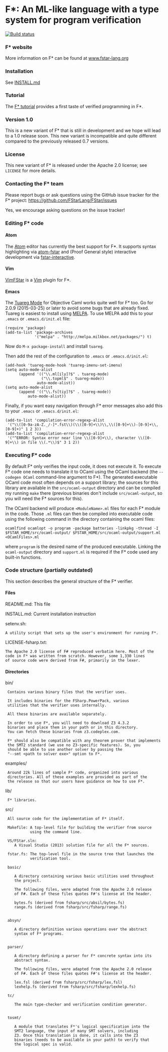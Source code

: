 F*: An ML-like language with a type system for program verification
===================================================================

[![Build status](https://www.fstar-lang.org:3443/fstarlang/fstar/badge?branch=master)](https://www.fstar-lang.org:3443/fstarlang/fstar/)

### F\* website

More information on F\* can be found at www.fstar-lang.org

### Installation

See [INSTALL.md]

[INSTALL.md]: https://github.com/FStarLang/FStar/blob/master/INSTALL.md

### Tutorial

The [F\* tutorial] provides a first taste of verified programming in F*.

[F\* tutorial]: https://www.fstar-lang.org/tutorial/

### Version 1.0

This is a new variant of F* that is still in development and we
hope will lead to a 1.0 release soon. This new variant is
incompatible and quite different compared to the previously
released 0.7 versions.

### License

This new variant of F* is released under the Apache 2.0 license;
see `LICENSE` for more details.

### Contacting the F* team

Please report bugs or ask questions using the GitHub issue tracker for
the F* project: https://github.com/FStarLang/FStar/issues

Yes, we encourage asking questions on the issue tracker!

### Editing F* code

#### Atom

The [Atom] editor has currently the best support for F*. It supports
syntax highlighting via [atom-fstar] and (Proof General style)
interactive development via [fstar-interactive].

[Atom]: https://atom.io/
[atom-fstar]: https://github.com/FStarLang/atom-fstar
[fstar-interactive]: https://github.com/FStarLang/fstar-interactive

#### Vim

[VimFStar] is a [Vim] plugin for F*.

[Vim]: http://www.vim.org/
[VimFStar]: https://github.com/FStarLang/VimFStar

#### Emacs

The [Tuareg Mode] for Objective Caml works quite well for F* too.
Go for 2.0.9 (2015-03-25) or later to avoid some bugs that are already fixed.
Tuareg is easiest to install using [MELPA].
To use MELPA add this to your `.emacs` or `.emacs.d/init.el` file:
```elisp
(require 'package)
(add-to-list 'package-archives
             '("melpa" . "http://melpa.milkbox.net/packages/") t)
```
Now do `M-x package-install` and install `tuareg`.

Then add the rest of the configuration to `.emacs` or `.emacs.d/init.el`:
```elisp
(add-hook 'tuareg-mode-hook 'tuareg-imenu-set-imenu)
(setq auto-mode-alist
      (append '(("\\.ml[ily]?$" . tuareg-mode)
                ("\\.topml$" . tuareg-mode))
              auto-mode-alist))
(setq auto-mode-alist
      (append '(("\\.fs[tiy]?$" . tuareg-mode))
          auto-mode-alist))
```
Finally, if you want easy navigation through F* error messages also
add this to your `.emacs` or `.emacs.d/init.el`:
```elisp
(add-to-list 'compilation-error-regexp-alist
 '("\\([0-9a-zA-Z._/-]*.fst\\)(\\([0-9]+\\)\\,\\([0-9]+\\)-[0-9]+\\,[0-9]+)" 1 2 3))
(add-to-list 'compilation-error-regexp-alist
 '("^ERROR: Syntax error near line \\([0-9]+\\), character \\([0-9]+\\) in file \\(.*\\)$" 3 1 2))
```

[Tuareg Mode]: https://github.com/ocaml/tuareg
[MELPA]: http://melpa.org

### Executing F* code

By default F* only verifies the input code, it does not execute it.
To execute F* code one needs to translate it to OCaml
using the OCaml backend (the `--codegen OCaml` command-line argument to F*).
The generated executable OCaml code most often depends on a support library;
the sources for this library are available in the `src/ocaml-output` directory
and can be compiled my running `make` there (previous binaries don't include
`src/ocaml-output`, so you will need the F* sources for this).

The OCaml backend will produce `<ModuleName>.ml` files for each F*
module in the code.
Those `.ml` files can then be compiled into executable code using the
following command in the directory containing the ocaml files:
```
ocamlfind ocamlopt -o program -package batteries -linkpkg -thread -I $FSTAR_HOME/src/ocaml-output/ $FSTAR_HOME/src/ocaml-output/support.ml <OCamlFiles>.ml
```
where `program` is the desired name of the produced executable.
Linking the `ocaml-output` directory and `support.ml` is required if
the F* code used any built-in functions.

### Code structure (partially outdated)

This section describes the general structure of the F* verifier.

#### Files

  README.md:
    This file

  INSTALL.md:
    Current installation instruction

  setenv.sh:

    A utility script that sets up the user's environment for running F*.

  LICENSE-fsharp.txt:

    The Apache 2.0 license of F# reproduced verbatim here. Most of the
    code in F* was written from scratch. However, some 1,330 lines
    of source code were derived from F#, primarily in the lexer.

#### Directories

  bin/

     Contains various binary files that the verifier uses.

     It includes binaries for the FSharp.PowerPack, various
     utilities that the verifier uses internally.

     All these binaries are available separately.

     In order to use F*, you will need to download Z3 4.3.2
     binaries and place them in your path or in this directory.
     You can fetch these binaries from z3.codeplex.com.

     F* should also be compatible with any theorem prover that implements
     the SMT2 standard (we use no Z3-specific features). So, you
     should be able to use another solver by passing the
     "--smt <path to solver exe>" option to F*.


  examples/

     Around 22k lines of sample F* code, organized into various
     directories. All of these examples are provided as part of the
     the release so that our users have guidance on how to use F*.

  lib/

     F* libraries.

  src/

     All source code for the implementation of F* itself.

     Makefile: A top-level file for building the verifier from source
               using the command line.

     VS/FStar.sln:
        A Visual Studio (2013) solution file for all the F* sources.

     fstar.fs: The top-level file in the source tree that launches the
               verification tool.

     basic/

        A directory containing various basic utilities used throughout
        the project.

        The following files, were adapted from the Apache 2.0 release
        of F#. Each of these files quotes F#'s license at the header.

        bytes.fs (derived from fsharp/src/absil/bytes.fs)
        range.fs (derived from fsharp/src/fsharp/range.fs)


     absyn/

        A directory definition various operations over the abstract
        syntax of F* programs.


     parser/

        A directory defining a parser for F* concrete syntax into its
        abstract syntax.

        The following files, were adapted from the Apache 2.0 release
        of F#. Each of these files quotes F#'s license at the header.

        lex.fsl (derived from fsharp/src/fsharp/lex.fsl)
        lexhelp.fs (derived from fsharp/src/fsharp/lexhelp.fs)

     tc/

        The main type-checker and verification condition generator.


     tosmt/

        A module that translates F*'s logical specification into the
        SMT2 language, the input of many SMT solvers, including
        Z3. Once this translation is done, it calls into the Z3
        binaries (needs to be available in your path) to verify that
        the logical spec is valid.
